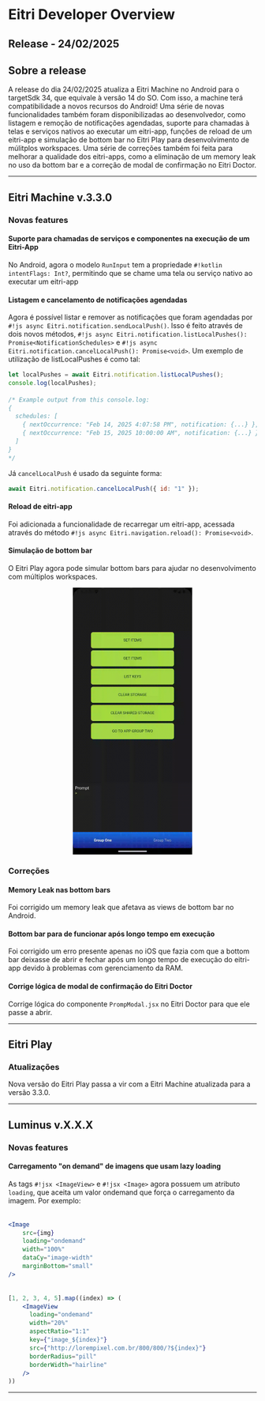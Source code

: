 # Eitri Developer Overview

## Release - 24/02/2025

## Sobre a release

A release do dia 24/02/2025 atualiza a Eitri Machine no Android para o targetSdk 34, que equivale à versão 14 do SO. Com isso, a machine terá compatibilidade a novos recursos do Android!
Uma série de novas funcionalidades também foram disponibilizadas ao desenvolvedor, como listagem e remoção de notificações agendadas, suporte para chamadas à telas e serviços nativos ao executar um eitri-app, funções de reload de um eitri-app e simulação de bottom bar no Eitri Play para desenvolvimento de múlitplos workspaces.
Uma série de correções também foi feita para melhorar a qualidade dos eitri-apps, como a eliminação de um memory leak no uso da bottom bar e a correção de modal de confirmação no Eitri Doctor.

---

## Eitri Machine v.3.3.0

### Novas features

#### Suporte para chamadas de serviços e componentes na execução de um Eitri-App

No Android, agora o modelo `RunInput` tem a propriedade `#!kotlin intentFlags: Int?`, permitindo que se chame uma tela ou serviço nativo ao executar um eitri-app

#### Listagem e cancelamento de notificações agendadas

Agora é possível listar e remover as notificações que foram agendadas por `#!js async Eitri.notification.sendLocalPush()`. Isso é feito através de dois novos métodos, `#!js async Eitri.notification.listLocalPushes(): Promise<NotificationSchedules>` e `#!js async Eitri.notification.cancelLocalPush(): Promise<void>`.
Um exemplo de utilização de listLocalPushes é como tal:

```js
let localPushes = await Eitri.notification.listLocalPushes();
console.log(localPushes);

/* Example output from this console.log:
{
  schedules: [
    { nextOccurrence: "Feb 14, 2025 4:07:58 PM", notification: {...} },
    { nextOccurrence: "Feb 15, 2025 10:00:00 AM", notification: {...} }
  ]
}
*/
```

Já `cancelLocalPush` é usado da seguinte forma:

```js
await Eitri.notification.cancelLocalPush({ id: "1" });
```

#### Reload de eitri-app

Foi adicionada a funcionalidade de recarregar um eitri-app, acessada através do método `#!js async Eitri.navigation.reload(): Promise<void>`.

#### Simulação de bottom bar

O Eitri Play agora pode simular bottom bars para ajudar no desenvolvimento com múltiplos workspaces.

<img style="height: 540px !important; display: block; margin: 0 auto; align-self: center !important;" src="assets/gifs/bottomBarSim.gif"/>

### Correções

#### Memory Leak nas bottom bars

Foi corrigido um memory leak que afetava as views de bottom bar no Android.

#### Bottom bar para de funcionar após longo tempo em execução

Foi corrigido um erro presente apenas no iOS que fazia com que a bottom bar deixasse de abrir e fechar após um longo tempo de execução do eitri-app devido à problemas com gerenciamento da RAM.

#### Corrige lógica de modal de confirmação do Eitri Doctor

Corrige lógica do componente `PrompModal.jsx` no Eitri Doctor para que ele passe a abrir.

---

## Eitri Play

### Atualizações

Nova versão do Eitri Play passa a vir com a Eitri Machine atualizada para a versão 3.3.0.

---

## Luminus v.X.X.X

### Novas features

#### Carregamento "on demand" de imagens que usam lazy loading

As tags `#!jsx <ImageView>` e `#!jsx <Image>` agora possuem um atributo `loading`, que aceita um valor ondemand que força o carregamento da imagem.
Por exemplo:

```jsx

<Image
    src={img}
    loading="ondemand"
    width="100%"
    dataCy="image-width"
    marginBottom="small"
/>

```

```jsx

[1, 2, 3, 4, 5].map((index) => (
    <ImageView
      loading="ondemand"
      width="20%"
      aspectRatio="1:1"
      key={"image_${index}"}
      src={"http://lorempixel.com.br/800/800/?${index}"}
      borderRadius="pill"
      borderWidth="hairline"
	/>
))

```

---
